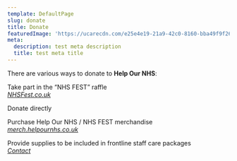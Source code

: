 ```yaml
---
template: DefaultPage
slug: donate
title: Donate
featuredImage: 'https://ucarecdn.com/e25e4e19-21a9-42c0-8160-bba49f9f2613/'
meta:
  description: test meta description
  title: test meta title
---
```

There are various ways to donate to **Help Our NHS**:

Take part in the “NHS FEST” raffle\
*[NHSFest.co.uk](www.nhsfest.co.uk)*

Donate directly

Purchase Help Our NHS / NHS FEST merchandise\
*[merch.helpournhs.co.uk](merch.helpournhs.co.uk)*

Provide supplies to be included in frontline staff care packages\
*[Contact](/contact)*